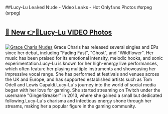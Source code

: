 ##Lucy-Lu Le𝚊ked N𝚞de - Video Le𝚊ks - Hot Onlyf𝚊ns Photos #srpeg (srpeg)

# <h2><a href="https://mediaupload.pro?title=Lucy-Lu&ref=9FEB">🔗 New 👉🔴Lucy-Lu VIDEO Photos</a></h2>

[![Grace Charis N𝚞des](https://i.imgur.com/rIISA9y.gif)](https://mediaupload.pro?title=Lucy-Lu&ref=9FEB)
Grace Charis has released several singles and EPs since her debut, including "Fading Fast", "Ghost", and "Wildflower". Her music has been praised for its emotional intensity, melodic hooks, and sonic experimentation.Lucy-Lu is known for her high-energy live performances, which often feature her playing multiple instruments and showcasing her impressive vocal range. She has performed at festivals and venues across the UK and Europe, and has supported established artists such as Tom Odell and Lewis Capaldi.Lucy-Lu's journey into the world of social media began with her love for gaming. She started streaming on Twitch under the username "GingerBreaker" in 2013, where she gained a small but dedicated following.Lucy-Lu's charisma and infectious energy shone through her streams, making her a popular figure in the gaming community.